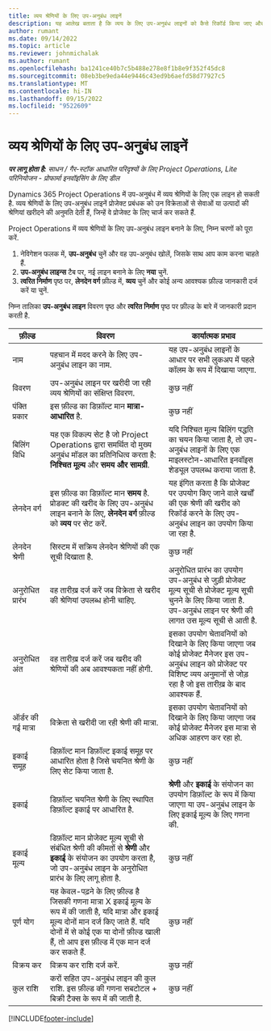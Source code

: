 ```yaml
---
title: व्यय श्रेणियों के लिए उप-अनुबंध लाइनें
description: यह आलेख बताता है कि व्यय के लिए उप-अनुबंध लाइनों को कैसे रिकॉर्ड किया जाए और विक्रेताओं से समय की खरीद को रिकॉर्ड करने के लिए फ़ील्ड का उपयोग किया जाए.
author: rumant
ms.date: 09/14/2022
ms.topic: article
ms.reviewer: johnmichalak
ms.author: rumant
ms.openlocfilehash: ba1241ce40b7c5b488e278e8f1b8e9f352f45dc8
ms.sourcegitcommit: 08eb3be9eda44e9446c43ed9b6aefd58d77927c5
ms.translationtype: MT
ms.contentlocale: hi-IN
ms.lasthandoff: 09/15/2022
ms.locfileid: "9522609"
---
```

#  <a name="subcontract-lines-for-expense-categories"></a>व्यय श्रेणियों के लिए उप-अनुबंध लाइनें

_**पर लागू होता है:** साधन / गैर-स्टॉक आधारित परिदृश्यों के लिए Project Operations, Lite परिनियोजन - प्रोफार्मा इनवॉइसिंग के लिए डील_

Dynamics 365 Project Operations में उप-अनुबंध में व्यय श्रेणियों के लिए एक लाइन हो सकती है. व्यय श्रेणियों के लिए उप-अनुबंध लाइनें प्रोजेक्ट प्रबंधक को उन विक्रेताओं से सेवाओं या उत्पादों की श्रेणियां खरीदने की अनुमति देती हैं, जिन्हें वे प्रोजेक्ट के लिए चार्ज कर सकते हैं.

Project Operations में व्यय श्रेणियों के लिए उप-अनुबंध लाइन बनाने के लिए, निम्न चरणों को पूरा करें.

1. नेविगेशन फलक में, **उप-अनुबंध** चुनें और वह उप-अनुबंध खोलें, जिसके साथ आप काम करना चाहते हैं.
2. **उप-अनुबंध लाइन्स** टैब पर, नई लाइन बनाने के लिए **नया** चुनें.
3. **त्वरित निर्माण** पृष्ठ पर, **लेनदेन वर्ग** फ़ील्ड में, **व्यय** चुनें और कोई अन्य आवश्यक फ़ील्ड जानकारी दर्ज करें या चुनें.

निम्न तालिका **उप-अनुबंध लाइन** विवरण पृष्ठ और **त्वरित निर्माण** पृष्ठ पर फ़ील्ड के बारे में जानकारी प्रदान करती है.

| **फ़ील्ड** | **विवरण** | **कार्यात्मक प्रभाव** |
| --- | --- | --- |
| नाम | पहचान में मदद करने के लिए उप-अनुबंध लाइन का नाम. | यह उप-अनुबंध लाइनों के आधार पर सभी लुकअप में पहले कॉलम के रूप में दिखाया जाएगा. |
| विवरण | उप-अनुबंध लाइन पर खरीदी जा रही व्यय श्रेणियों का संक्षिप्त विवरण. | कुछ नहीं |
|पंक्ति प्रकार | इस फ़ील्ड का डिफ़ॉल्ट मान **मात्रा-आधारित** है. |कुछ नहीं |
| बिलिंग विधि | यह एक विकल्प सेट है जो Project Operations द्वारा समर्थित दो मुख्य अनुबंध मॉडल का प्रतिनिधित्व करता है: **निश्चित मूल्य** और **समय और सामग्री**. | यदि निश्चित मूल्य बिलिंग पद्धति का चयन किया जाता है, तो उप-अनुबंध लाइनों के लिए एक माइलस्टोन-आधारित इनवॉइस शेड्यूल उपलब्ध कराया जाता है. |
| लेनदेन वर्ग | इस फ़ील्ड का डिफ़ॉल्ट मान **समय** है. प्रोडक्ट की खरीद के लिए उप-अनुबंध लाइन बनाने के लिए, **लेनदेन वर्ग** फ़ील्ड को **व्यय** पर सेट करें.  | यह इंगित करता है कि प्रोजेक्ट पर उपयोग किए जाने वाले खर्चों की एक श्रेणी की खरीद को रिकॉर्ड करने के लिए उप-अनुबंध लाइन का उपयोग किया जा रहा है. |
| लेनदेन श्रेणी | सिस्टम में सक्रिय लेनदेन श्रेणियों की एक सूची दिखाता है. |कुछ नहीं |
| अनुरोधित प्रारंभ | वह तारीख़ दर्ज करें जब विक्रेता से खरीद की श्रेणियां उपलब्ध होनी चाहिए. | अनुरोधित प्रारंभ का उपयोग उप-अनुबंध से जुड़ी प्रोजेक्ट मूल्य सूची से प्रोजेक्ट मूल्य सूची चुनने के लिए किया जाता है. उप-अनुबंध लाइन पर श्रेणी की लागत उस मूल्य सूची से आती है. |
| अनुरोधित अंत | वह तारीख़ दर्ज करें जब खरीद की श्रेणियों की अब आवश्यकता नहीं होगी. | इसका उपयोग चेतावनियों को दिखाने के लिए किया जाएगा जब कोई प्रोजेक्ट मैनेजर इस उप-अनुबंध लाइन को प्रोजेक्ट पर विशिष्ट व्यय अनुमानों से जोड़ रहा है जो इस तारीख़ के बाद आवश्यक हैं. |
| ऑर्डर की गई मात्रा | विक्रेता से खरीदी जा रही श्रेणी की मात्रा. | इसका उपयोग चेतावनियों को दिखाने के लिए किया जाएगा जब कोई प्रोजेक्ट मैनेजर इस मात्रा से अधिक आहरण कर रहा हो.|
| इकाई समूह | डिफ़ॉल्ट मान डिफ़ॉल्ट इकाई समूह पर आधारित होता है जिसे चयनित श्रेणी के लिए सेट किया जाता है. |कुछ नहीं |
| इकाई | डिफ़ॉल्ट चयनित श्रेणी के लिए स्थापित डिफ़ॉल्ट इकाई पर आधारित है.  | **श्रेणी** और **इकाई** के संयोजन का उपयोग डिफ़ॉल्ट के रूप में किया जाएगा या उप-अनुबंध लाइन के लिए इकाई मूल्य के लिए गणना की.  |
| इकाई मूल्य | डिफ़ॉल्ट मान प्रोजेक्ट मूल्य सूची से संबंधित श्रेणी की कीमतों से **श्रेणी** और **इकाई** के संयोजन का उपयोग करता है, जो उप-अनुबंध लाइन के अनुरोधित प्रारंभ के लिए लागू होता है. |कुछ नहीं |
| पूर्ण योग | यह केवल-पढ़ने के लिए फ़ील्ड है जिसकी गणना मात्रा X इकाई मूल्य के रूप में की जाती है, यदि मात्रा और इकाई मूल्य दोनों मान दर्ज किए जाते हैं. यदि दोनों में से कोई एक या दोनों फ़ील्ड खाली हैं, तो आप इस फ़ील्ड में एक मान दर्ज कर सकते हैं. |कुछ नहीं |
| विक्रय कर | विक्रय कर राशि दर्ज करें. |कुछ नहीं |
| कुल राशि | करों सहित उप-अनुबंध लाइन की कुल राशि. इस फ़ील्ड की गणना सबटोटल + बिक्री टैक्स के रूप में की जाती है. |कुछ नहीं |


[!INCLUDE[footer-include](../../includes/footer-banner.md)]
